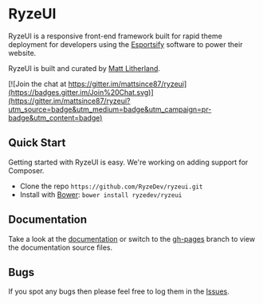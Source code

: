 # RyzeUI

RyzeUI is a responsive front-end framework built for rapid theme deployment for developers using the [Esportsify](http://esportsify.com) software to power their website.

RyzeUI is built and curated by [Matt Litherland](http://twitter.com/mattsince87).

[![Join the chat at https://gitter.im/mattsince87/ryzeui](https://badges.gitter.im/Join%20Chat.svg)](https://gitter.im/mattsince87/ryzeui?utm_source=badge&utm_medium=badge&utm_campaign=pr-badge&utm_content=badge)

## Quick Start

Getting started with RyzeUI is easy. We're working on adding support for Composer.

  * Clone the repo `https://github.com/RyzeDev/ryzeui.git`
  * Install with [Bower](http://bower.io/): `bower install ryzedev/ryzeui`

## Documentation

Take a look at the [documentation](http://ryzedev.github.io/ryzeui/) or switch to the [gh-pages](https://github.com/mattsince87/ryzeui/tree/gh-pages) branch to view the documentation source files.

## Bugs

If you spot any bugs then please feel free to log them in the [Issues](https://github.com/mattsince87/ryzeui/issues).